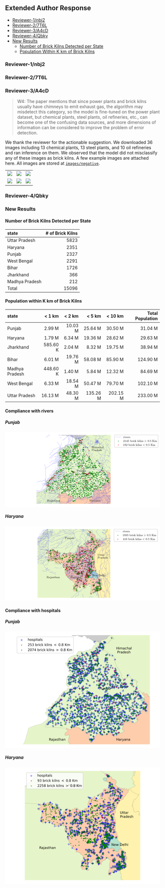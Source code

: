 ## Extended Author Response

- [Reviewer-1/nbj2](#reviewer-1nbj2)
- [Reviewer-2/7T6L](#reviewer-27t6l)
- [Reviewer-3/A4cD](#reviewer-3a4cd)
- [Reviewer-4/Qbky](#reviewer-4qbky)
- [New Results](#new-results)
    - [Number of Brick Kilns Detected per State](#number-of-brick-kilns-detected-per-state)
    - [Population Within K km of Brick Kilns](#population-within-k-km-of-brick-kilns)

### Reviewer-1/nbj2

### Reviewer-2/7T6L

### Reviewer-3/A4cD

> W4: The paper mentions that since power plants and brick kilns usually have chimneys to emit exhaust gas, the algorithm may misdetect this category, so the model is fine-tuned on the power plant dataset, but chemical plants, steel plants, oil refineries, etc., can become one of the confusing data sources, and more dimensions of information can be considered to improve the problem of error detection.

We thank the reviewer for the actionable suggestion. We downloaded 36 images including 13 chemical plants, 13 steel plants, and 10 oil refineries and ran inference on them. We observed that the model did not misclassify any of these images as brick kilns. A few example images are attached here. All images are stored at [`images/negative`](images/negative/).

| | | |
|:-------------------------:|:-------------------------:|:-------------------------:|
|![](images/negative/11.67,78.09.png)|![](images/negative/30.31,75.05.png)|![](images/negative/19.06,73.03.png)|
|![](images/negative/28.59,77.31.png)|![](images/negative/21.17,81.38.png)|![](images/negative/24.25,78.16.png)|

### Reviewer-4/Qbky


### New Results

#### Number of Brick Kilns Detected per State

| state          |   # of Brick Kilns |
|:---------------|-------------------:|
| Uttar Pradesh  |               5823 |
| Haryana        |               2351 |
| Punjab         |               2327 |
| West Bengal    |               2291 |
| Bihar          |               1726 |
| Jharkhand      |                366 |
| Madhya Pradesh |                212 |
| Total          |              15096 |

#### Population within K km of Brick Kilns

|     state |   < 1 km |   < 2 km |   < 5 km |   < 10 km |   Total Population |
|:----------|---------:|---------:|---------:|----------:|-------------------:|
|    Punjab |   2.99 M |  10.03 M |  25.64 M |   30.50 M |            31.04 M |
|   Haryana |   1.79 M |   6.34 M |  19.36 M |   28.62 M |            29.63 M |
| Jharkhand | 585.60 K |   2.04 M |   8.32 M |   19.75 M |            38.94 M |
|     Bihar |   6.01 M |  19.76 M |  58.08 M |   85.90 M |           124.90 M |
| Madhya Pradesh | 448.60 K |   1.40 M |   5.84 M |   12.32 M |            84.69 M |
|    West Bengal |   6.33 M |  18.54 M |  50.47 M |   79.70 M |           102.10 M |
|  Uttar Pradesh |  16.13 M |  48.30 M | 135.26 M |  202.15 M |           233.00 M |


#### Compliance with rivers

##### Punjab

![](images/punjab_bk_river.png)

##### Haryana

![](images/haryana_bk_river.png)

#### Compliance with hospitals

##### Punjab

![](images/punjab_bk_hosp.png)

##### Haryana

![](images/haryana_bk_hosp.png)